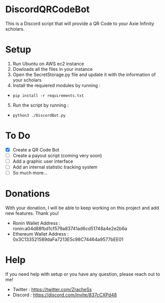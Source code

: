 # DiscordQRCodeBot
This is a Discord script that will provide a QR Code to your Axie Infinity scholars.

# Setup
1. Run Ubuntu on AWS ec2 instance
2. Dowloads all the files in your instance
3. Open the SecretStorage.py file and update it with the information of your scholars
4. Install the requiered modules by running :
* `pip install -r requirements.txt`
5. Run the script by running :
* `python3 ./DiscordBot.py`

# To Do
- [x] Create a QR Code Bot
- [ ] Create a payout script (coming very soon)
- [ ] Add a graphic user interface
- [ ] Add an internal statistic tracking system
- [ ] So much more...

# Donations
With your donation, I will be able to keep working on this project and add new features. 
Thank you!

* Ronin Wallet Address : ronin:a04d88fbd1cf579a83741ad6cd51748a4e2e2b6a
* Ethereum Wallet Address : 0x3C133521589daFa7213E5c98C74464a9577bEE01



# Help
If you need help with setup or you have any question, please reach out to me!

* Twitter : https://twitter.com/ZracheSs
* Discord : https://discord.com/invite/837cCXPd48
